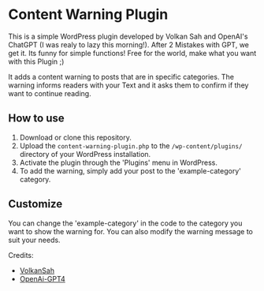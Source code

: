 # Content Warning Plugin

This is a simple WordPress plugin developed by Volkan Sah and OpenAI's ChatGPT (I was realy to lazy this morning!). After 2 Mistakes with GPT, we get it. Its funny for simple functions! Free for the world, make what you want with this Plugin ;)

It adds a content warning to posts that are in specific categories. The warning informs readers with your Text and it asks them to confirm if they want to continue reading.

## How to use

1. Download or clone this repository.
2. Upload the `content-warning-plugin.php` to the `/wp-content/plugins/` directory of your WordPress installation.
3. Activate the plugin through the 'Plugins' menu in WordPress.
4. To add the warning, simply add your post to the 'example-category' category.

## Customize

You can change the 'example-category' in the code to the category you want to show the warning for. You can also modify the warning message to suit your needs.

Credits:
- [VolkanSah](https://github.com/volkansah)
- [OpenAi-GPT4](https://openai.com)
